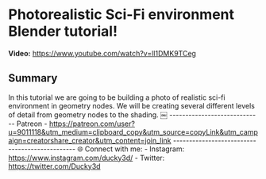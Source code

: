 # Photorealistic Sci-Fi environment Blender tutorial!

**Video:** https://www.youtube.com/watch?v=lI1DMK9TCeg

## Summary
In this tutorial we are going to be building a photo of realistic sci-fi environment in geometry nodes. We will be creating several different levels of detail from geometry nodes to the shading. ￼ ----------------------------- Patreon - https://patreon.com/user?u=9011118&utm_medium=clipboard_copy&utm_source=copyLink&utm_campaign=creatorshare_creator&utm_content=join_link ----------------------------------------------- 🌐 Connect with me: - Instagram: https://www.instagram.com/ducky3d/ - Twitter: https://twitter.com/Ducky3d
